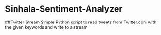 # Sinhala-Sentiment-Analyzer

##Twitter Stream
Simple Python script to read tweets from Twitter.com with the given keywords and write to a stream. 
